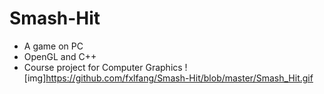 # Smash-Hit
- A game on PC
- OpenGL and C++
- Course project for Computer Graphics
![img]https://github.com/fxlfang/Smash-Hit/blob/master/Smash_Hit.gif
